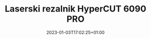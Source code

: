 ---
title: "Laserski rezalnik HyperCUT 6090 PRO"
date: 2023-01-03T17:02:25+01:00
description: ""
features: ["aktivni medij laserskega izvora: CO2", "delovni hodi: 900 x 600 mm", "maksimalna hitrost delovnih gibov: 25000 mm/min", "moč laserskega izvora: 100 W", "obdelava materialov: les, karton, polimeri"]
---